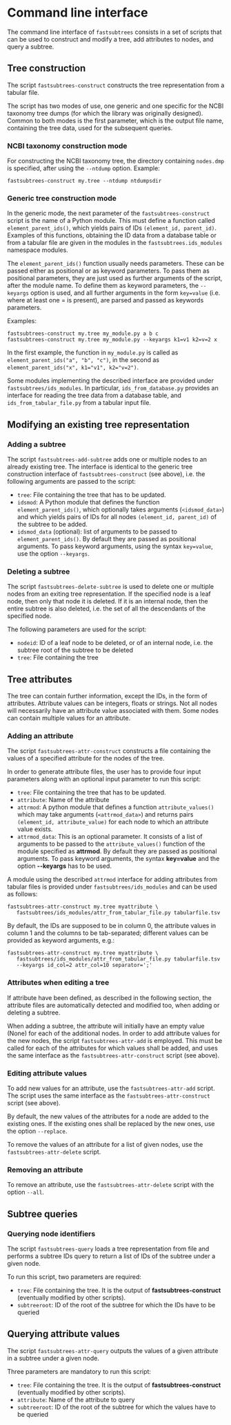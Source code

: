 # Command line interface

The command line interface of ``fastsubtrees`` consists in a set of scripts
that can be used to construct and modify a tree, add attributes to nodes,
and query a subtree.

## Tree construction

The script ``fastsubtrees-construct`` constructs the tree representation
from a tabular file.

The script has two modes of use, one generic and one specific for the
NCBI taxonomy tree dumps (for which the library was originally designed).
Common to both modes is the first parameter, which is the output file name,
containing the tree data, used for the subsequent queries.

### NCBI taxonomy construction mode

For constructing the NCBI taxonomy tree, the directory containing ``nodes.dmp``
is specified, after using the ``--ntdump`` option.
Example:
```
fastsubtrees-construct my.tree --ntdump ntdumpsdir
```

### Generic tree construction mode

In the generic mode, the next parameter of the ``fastsubtrees-construct``
script is the name of a Python module. This must define a function called
``element_parent_ids()``, which yields pairs of IDs ``(element_id, parent_id)``.
Examples of this functions, obtaining the ID data from a database table or
from a tabular file are given in the modules in the
``fastsubtrees.ids_modules`` namespace modules.

The ``element_parent_ids()`` function usually needs parameters. These
can be passed either as positional or as keyword parameters. To pass them
as positional parameters, they are just used as further arguments of the
script, after the module name. To define them as keyword parameters, the
``--keyargs`` option is used, and all further arguments in the form
``key=value`` (i.e. where at least one = is present), are parsed and
passed as keywords parameters.

Examples:
```
fastsubtrees-construct my.tree my_module.py a b c
fastsubtrees-construct my.tree my_module.py --keyargs k1=v1 k2=v=2 x
```

In the first example, the function in ``my_module.py`` is called as
``element_parent_ids("a", "b", "c")``, in the second as
``element_parent_ids("x", k1="v1", k2="v=2")``.

Some modules implementing the described interface are provided
under ``fastsubtrees/ids_modules``. In particular, ``ids_from_database.py``
provides an interface for reading the tree data from a database table,
and ``ids_from_tabular_file.py`` from a tabular input file.

## Modifying an existing tree representation

### Adding a subtree

The script `fastsubtrees-add-subtree` adds one or multiple nodes to an already
existing tree. The interface is identical to the generic tree construction
interface of ``fastsubtrees-construct`` (see above), i.e. the following
arguments are passed to the script:
- `tree`: File containing the tree that has to be updated.
- `idsmod`: A Python module that defines the function ``element_parent_ids()``,
   which optionally takes arguments (``<idsmod_data>``) and which yields pairs
   of IDs for all nodes ``(element_id, parent_id)`` of the subtree to be added.
- `idsmod_data` (optional): list of arguments to be passed to
  ``element_parent_ids()``. By default they are passed as positional arguments.
  To pass keyword arguments, using the syntax ``key=value``, use the option
  ``--keyargs``.

### Deleting a subtree

The script `fastsubtrees-delete-subtree` is used to delete one or multiple
nodes from an exiting tree representation. If the specified node is a leaf
node, then only that node it is deleted. If it is an internal node, then the
entire subtree is also deleted, i.e. the set of all the descendants of the
specified node.

The following parameters are used for the script:
- `nodeid`: ID of a leaf node to be deleted, or of an internal node, i.e.
   the subtree root of the subtree to be deleted
- `tree`: File containing the tree

## Tree attributes

The tree can contain further information, except the IDs, in the form of
attributes. Attribute values can be integers, floats or strings.
Not all nodes will necessarily have an attribute value associated
with them. Some nodes can contain multiple values for an attribute.

### Adding an attribute

The script `fastsubtrees-attr-construct` constructs a file containing
the values of a specified attribute for the nodes of the tree.

In order to generate attribute files, the user has to provide four input
parameters along with an optional input parameter to run this script:
- `tree`: File containing the tree that has to be updated.
- `attribute`: Name of the attribute
- `attrmod`: A python module that defines a function ``attribute_values()``
   which may take arguments (``<attrmod_data>``) and returns pairs
   ``(element_id, attribute_value)`` for each node to which an attribute value
   exists.
- `attrmod_data`: This is an optional parameter. It consists of a list of
  arguments to be passed to the ``attribute_values()`` function of the module
  specified as **attrmod**. By default they are passed as positional arguments.
  To pass keyword arguments, the syntax **key=value** and the option
  **--keyargs** has to be used.

A module using the described ``attrmod`` interface for adding attributes
from tabular files is provided under ``fastsubtrees/ids_modules`` and
can be used as follows:
```
fastsubtrees-attr-construct my.tree myattribute \
   fastsubtrees/ids_modules/attr_from_tabular_file.py tabularfile.tsv
```
By default, the IDs are supposed to be in column 0, the attribute values in
column 1 and the columns to be tab-separated; different values can be
provided as keyword arguments, e.g.:
```
fastsubtrees-attr-construct my.tree myattribute \
   fastsubtrees/ids_modules/attr_from_tabular_file.py tabularfile.tsv
   --keyargs id_col=2 attr_col=10 separator=';'
```

### Attributes when editing a tree

If attribute have been defined, as described in the following section,
the attribute files are automatically detected and modified too,
when adding or deleting a subtree.

When adding a subtree, the attribute will initially have an empty value (None)
for each of the additional nodes. In order to add attribute values for the new
nodes, the script ``fastsubtrees-attr-add`` is employed. This must be called
for each of the attributes for which values shall be added, and uses the same
interface as the ``fastsubtrees-attr-construct`` script (see above).

### Editing attribute values

To add new values for an attribute, use the ``fastsubtrees-attr-add`` script.
The script uses the same
interface as the ``fastsubtrees-attr-construct`` script (see above).

By default, the new values of the attributes for a node are added to the
existing ones. If the existing ones shall be replaced by the new ones,
use the option ``--replace``.

To remove the values of an attribute for a list of given nodes,
use the ``fastsubtrees-attr-delete`` script.

### Removing an attribute

To remove an attribute, use the ``fastsubtrees-attr-delete`` script
with the option ``--all``.

## Subtree queries

### Querying node identifiers

The script `fastsubtrees-query` loads a tree representation from file
and performs a subtree IDs query to return a list of IDs of the subtree under a
given node.

To run this script, two parameters are required:
- `tree`: File containing the tree. It is the output of
  **fastsubtrees-construct** (eventually modified by other scripts).
- `subtreeroot`: ID of the root of the subtree for which the IDs
                 have to be queried

## Querying attribute values

The script `fastsubtrees-attr-query` outputs the values of a given
attribute in a subtree under a given node.

Three parameters are mandatory to run this script:
- `tree`: File containing the tree. It is the output of
  **fastsubtrees-construct** (eventually modified by other scripts).
- `attribute`: Name of the attribute to query
- `subtreeroot`: ID of the root of the subtree for which the values
                 have to be queried
